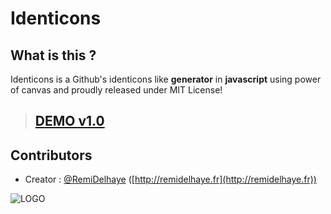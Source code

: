 # Identicons

What is this ?
--------------

Identicons is a Github's identicons like **generator** in **javascript** using power of canvas and proudly released under MIT License!

> ## [DEMO v1.0](http://remidelhaye.github.io/identicons)

Contributors
------------

 * Creator : [@RemiDelhaye](https://github.com/RemiDelhaye) ([http://remidelhaye.fr](http://remidelhaye.fr))

![LOGO](https://0.gravatar.com/avatar/b867d3750146b4d398dcb293a6b9f54d?d=https%3A%2F%2Fidenticons.github.com%2F81fff818bf329a77a227684f463a541d.png&amp;r=x&amp;s=20)
